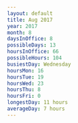 ```yaml
---
layout: default
title: Aug 2017
year: 2017
month: 8
daysInOffice: 8
possibleDays: 13
hoursInOffice: 66
possibleHours: 104
busiestDay: Wednesday
hoursMon: 16
hoursTue: 19
hoursWed: 23
hoursThu: 8
hoursFri: 0
longestDay: 11 hours
averageDay: 7 hours
---
```


